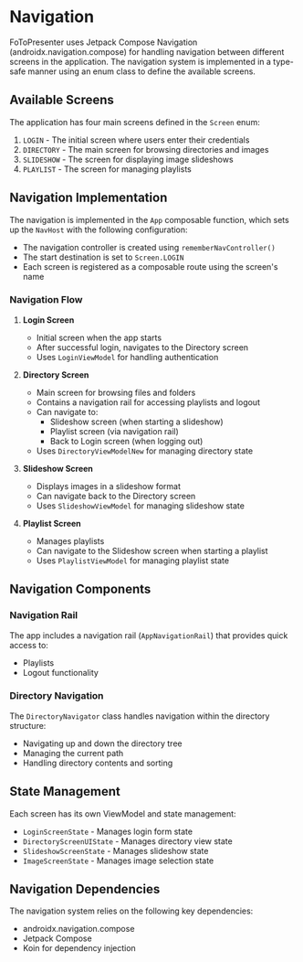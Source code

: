 # Navigation

FoToPresenter uses Jetpack Compose Navigation (androidx.navigation.compose) for handling navigation between different screens in the application. The navigation system is implemented in a type-safe manner using an enum class to define the available screens.

## Available Screens

The application has four main screens defined in the `Screen` enum:

1. `LOGIN` - The initial screen where users enter their credentials
2. `DIRECTORY` - The main screen for browsing directories and images
3. `SLIDESHOW` - The screen for displaying image slideshows
4. `PLAYLIST` - The screen for managing playlists

## Navigation Implementation

The navigation is implemented in the `App` composable function, which sets up the `NavHost` with the following configuration:

- The navigation controller is created using `rememberNavController()`
- The start destination is set to `Screen.LOGIN`
- Each screen is registered as a composable route using the screen's name

### Navigation Flow

1. **Login Screen**
   - Initial screen when the app starts
   - After successful login, navigates to the Directory screen
   - Uses `LoginViewModel` for handling authentication

2. **Directory Screen**
   - Main screen for browsing files and folders
   - Contains a navigation rail for accessing playlists and logout
   - Can navigate to:
     - Slideshow screen (when starting a slideshow)
     - Playlist screen (via navigation rail)
     - Back to Login screen (when logging out)
   - Uses `DirectoryViewModelNew` for managing directory state

3. **Slideshow Screen**
   - Displays images in a slideshow format
   - Can navigate back to the Directory screen
   - Uses `SlideshowViewModel` for managing slideshow state

4. **Playlist Screen**
   - Manages playlists
   - Can navigate to the Slideshow screen when starting a playlist
   - Uses `PlaylistViewModel` for managing playlist state

## Navigation Components

### Navigation Rail

The app includes a navigation rail (`AppNavigationRail`) that provides quick access to:
- Playlists
- Logout functionality

### Directory Navigation

The `DirectoryNavigator` class handles navigation within the directory structure:
- Navigating up and down the directory tree
- Managing the current path
- Handling directory contents and sorting

## State Management

Each screen has its own ViewModel and state management:
- `LoginScreenState` - Manages login form state
- `DirectoryScreenUIState` - Manages directory view state
- `SlideshowScreenState` - Manages slideshow state
- `ImageScreenState` - Manages image selection state

## Navigation Dependencies

The navigation system relies on the following key dependencies:
- androidx.navigation.compose
- Jetpack Compose
- Koin for dependency injection
